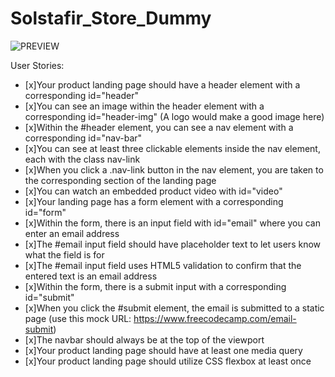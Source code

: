 # Solstafir_Store_Dummy

![PREVIEW](https://github.com/Vendaarlia/Solstafir_Store_Dummy/blob/main/PREVIEW.png?raw=true)

User Stories:

- [x]Your product landing page should have a header element with a corresponding id="header"
- [x]You can see an image within the header element with a corresponding id="header-img" (A logo would make a good image here)
- [x]Within the #header element, you can see a nav element with a corresponding id="nav-bar"
- [x]You can see at least three clickable elements inside the nav element, each with the class nav-link
- [x]When you click a .nav-link button in the nav element, you are taken to the corresponding section of the landing page
- [x]You can watch an embedded product video with id="video"
- [x]Your landing page has a form element with a corresponding id="form"
- [x]Within the form, there is an input field with id="email" where you can enter an email address
- [x]The #email input field should have placeholder text to let users know what the field is for
- [x]The #email input field uses HTML5 validation to confirm that the entered text is an email address
- [x]Within the form, there is a submit input with a corresponding id="submit"
- [x]When you click the #submit element, the email is submitted to a static page (use this mock URL: https://www.freecodecamp.com/email-submit)
- [x]The navbar should always be at the top of the viewport
- [x]Your product landing page should have at least one media query
- [x]Your product landing page should utilize CSS flexbox at least once
